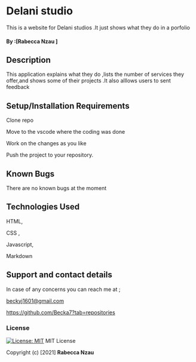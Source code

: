 # Delani studio
This is a website for Delani studios .It just shows what they do in a porfolio

#### By :[Rabecca Nzau ]
## Description
This application  explains what they do ,lists the number of services they offer,and shows some of their projects .It also alllows users to sent feedback

## Setup/Installation Requirements
Clone repo

Move to the vscode where the coding was done

Work on the changes as you like

Push the project to your repository.

## Known Bugs
There are no known bugs at the moment
## Technologies Used
HTML,

CSS ,

Javascript,

Markdown
## Support and contact details
In case of any concerns you can reach me at ;

beckyj1601@gmail.com

https://github.com/Becka7?tab=repositories 
### License
[![License: MIT](https://img.shields.io/badge/License-MIT-yellow.svg)](https://opensource.org/licenses/MIT)
MIT License

Copyright (c) [2021] **Rabecca Nzau**